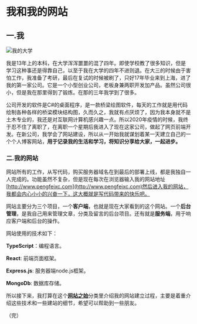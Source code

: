 # 我和我的网站

## 一.我

![我的大学](https://cdn.jsdelivr.net/gh/pengfeiw/PengfeiBlog@1.0.0/image/1.jpg)

我是13年上的本科，在大学浑浑噩噩的混了四年。即使学校教了很多知识，但是学习这种事还是得靠自己，以至于我在大学的四年不进则退。在大三的时候由于害怕工作，我准备了考研，最后在复试的时候被刷了，只好17年毕业来到上海，进了我的第一家公司。它是一个小型创业公司，老板身兼两职开发加产品。虽然公司很小，但是我在那里得到了锻炼。在那的三年我学到了很多。

公司开发的软件是C#的桌面程序，是一款桥梁绘图软件，每天的工作就是用代码绘制各种各样的桥梁模块结构图，久而久之，我就有点厌烦了，因为我本身就不是土木专业的，我还是对互联网计算机感兴趣一点。所以2020年疫情的时候，我终于忍不住了离职了，在离职一个星期后我进入了现在这家公司，做起了网页前端开发。在新公司，我学会了网站建设，所以从一开始我就谋划着某一天建立自己的一个个人博客网站，**用于记录我的生活和学习，将知识分享给大家，一起进步。**

### 二.我的网站

网站所有的工作，从写代码，购买服务器域名在到最后的部署上线，都是我独自一人完成的。功能虽然不复杂，但是现在每次在浏览器输入我的网站地址[http://www.pengfeixc.com](http://www.pengfeixc.com)然后进入我的网站，我都会内心小小的兴奋一下，这大概就是写代码带来的快乐吧。

网站主要分为三个项目，一个**客户端**，也就是现在大家看到的这个网站。一个**后台管理**，是我自己用来管理文章，分类及留言的后台项目。还有就是**服务端**，用于响应客户端和后台的操作。

网站使用的技术如下：

**TypeScript**：编程语言。

**React**: 前端页面框架。

**Express.js**: 服务器端node.js框架。

**MongoDb**: 数据库存储。

所以接下来，我打算在这个[**网站之始**](http://pengfeixc.com/articlelist/605eb109cdde9d102437360a)分类里介绍我的网站建立过程，主要是着重介绍这些技术和一些建站的细节，希望可以帮助到一些朋友。

（完）